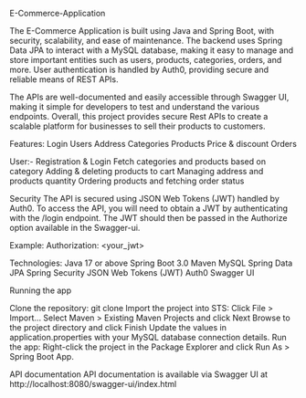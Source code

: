 E-Commerce-Application

The E-Commerce Application is built using Java and Spring Boot, with security, scalability, and ease of maintenance. The backend uses Spring Data JPA to interact with a MySQL database, making it easy to manage and store important entities such as users, products, categories, orders, and more. User authentication is handled by Auth0, providing secure and reliable means of REST APIs.

The APIs are well-documented and easily accessible through Swagger UI, making it simple for developers to test and understand the various endpoints. Overall, this project provides secure Rest APIs to create a scalable platform for businesses to sell their products to customers.

Features:
Login
Users
Address
Categories
Products
Price & discount
Orders

User:-
Registration & Login
Fetch categories and products based on category
Adding & deleting products to cart
Managing address and products quantity
Ordering products and fetching order status

Security
The API is secured using JSON Web Tokens (JWT) handled by Auth0. To access the API, you will need to obtain a JWT by authenticating with the /login endpoint. The JWT should then be passed in the Authorize option available in the Swagger-ui.

Example:
Authorization: <your_jwt>

Technologies:
Java 17 or above
Spring Boot 3.0
Maven
MySQL
Spring Data JPA
Spring Security
JSON Web Tokens (JWT)
Auth0
Swagger UI


Running the app

Clone the repository: git clone 
Import the project into STS:
Click File > Import...
Select Maven > Existing Maven Projects and click Next
Browse to the project directory and click Finish
Update the values in application.properties with your MySQL database connection details.
Run the app: Right-click the project in the Package Explorer and click Run As > Spring Boot App.


API documentation
API documentation is available via Swagger UI at http://localhost:8080/swagger-ui/index.html

